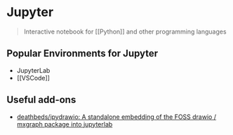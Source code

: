 # Jupyter

> Interactive notebook for [[Python]] and other programming languages

## Popular Environments for Jupyter

- JupyterLab
- [[VSCode]]


## Useful add-ons 

- [deathbeds/ipydrawio: A standalone embedding of the FOSS drawio / mxgraph package into jupyterlab](https://github.com/deathbeds/ipydrawio)
